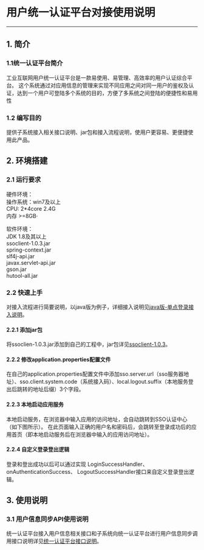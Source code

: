 #  用户统一认证平台对接使用说明

------

## 1. 简介
### 1.1统一认证平台简介
工业互联网用户统一认证平台是一款易使用、易管理、高效率的用户认证综合平台。
这个系统通过对应用信息的管理来实现不同应用之间对同一用户的鉴权及认证，达到一个用户可登陆多个系统的目的，方便了多系统之间登陆的便捷性和易用性
  

### 1.2 编写目的
提供子系统接入相关接口说明、jar包和接入流程说明，使用户更容易、更便捷使用此产品。


## 2. 环境搭建
### 2.1 运行要求  
硬件环境：  
操作系统：win7及以上  
CPU: 2*4core 2.4G  
内存 >=8GB·  
  
软件环境：  
JDK 1.8及其以上  
ssoclient-1.0.3.jar  
spring-context.jar  
slf4j-api.jar  
javax.servlet-api.jar  
gson.jar  
hutool-all.jar    

### 2.2 快速上手
对接入流程进行简要说明，以java版为例子，详细接入说明见[java版-单点登录接入说明](./java版-单点登录接入说明.docx)。
#### 2.2.1 添加jar包
将ssoclien-1.0.3.jar添加到自己的工程中，jar包详见[ssoclient-1.0.3](./ssoclient-1.0.3.jar)。
#### 2.2.2 修改application.properties配置文件
在自己的application.properties配置文件中添加sso.server.url（sso服务器地址）、sso.client.system.code（系统接入码）、local.logout.suffix（本地服务登出后跳转的地址后缀）3个字段。
#### 2.2.3 本地启动应用服务
本地启动服务，在浏览器中输入应用的访问地址，会自动跳转到SSO认证中心（如下图所示）。
在此页面输入正确的用户名和密码后，会跳转至登录成功后的应用首页（即本地启动服务后在浏览器中输入的应用访问地址）。
#### 2.2.4 自定义登录登出逻辑
登录和登出成功以后可以通过实现 LoginSuccessHandler、onAuthenticationSuccess、 LogoutSuccessHandler接口来自定义登录登出逻辑。
## 3. 使用说明
### 3.1 用户信息同步API使用说明
统一认证平台接入用户信息相关接口和子系统向统一认证平台进行用户信息同步调用接口说明详见[统一认证平台接口说明](./统一认证平台接口说明.docx)。
   

